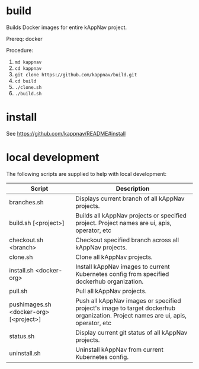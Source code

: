 # build
Builds Docker images for entire kAppNav project.

Prereq: docker

Procedure:

1. `md kappnav`
2. `cd kappnav`
3. `git clone https://github.com/kappnav/build.git`
4. `cd build` 
5. `./clone.sh`
6. `./build.sh`

# install 

See https://github.com/kappnav/README#install

# local development 

The following scripts are supplied to help with local development: 

| Script | Description | 
|--------|-------|
| branches.sh | Displays current branch of all kAppNav projects. | 
| build.sh [\<project\>] | Builds all kAppNav projects or specified project. Project names are ui, apis, operator, etc|
| checkout.sh \<branch\> | Checkout specified branch across all kAppNav projects. |
| clone.sh | Clone all kAppNav projects. | 
| install.sh  \<docker-org\>| Install kAppNav images to current Kubernetes config from specified dockerhub organization. | 
| pull.sh | Pull all kAppNav projects. |
| pushimages.sh \<docker-org\> [\<project\>] | Push all kAppNav images or specified project's image to target dockerhub organization. Project names are ui, apis, operator, etc | 
| status.sh | Display current git status of all kAppNav projects. | 
| uninstall.sh | Uninstall kAppNav from current Kubernetes config. |
